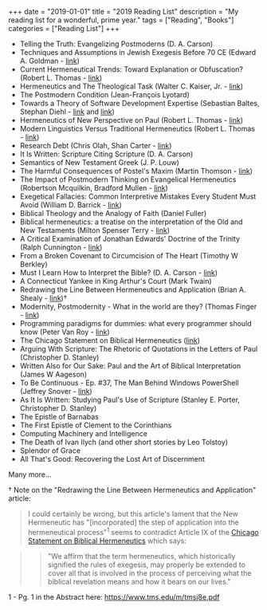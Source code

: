 +++
date = "2019-01-01"
title = "2019 Reading List"
description = "My reading list for a wonderful, prime year."
tags = ["Reading", "Books"]
categories = ["Reading List"]
+++

- Telling the Truth: Evangelizing Postmoderns (D. A. Carson)
- Techniques and Assumptions in Jewish Exegesis Before 70 CE (Edward A. Goldman - [link](https://www.thefreelibrary.com/Techniques+and+Assumptions+in+Jewish+Exegesis+before+70+CE.-a016617400))
- Current Hermeneutical Trends: Toward Explanation or Obfuscation? (Robert L. Thomas - [link](https://www.etsjets.org/files/JETS-PDFs/39/39-2/39-2-pp241-256_JETS.pdf))
- Hermeneutics and The Theological Task (Walter C. Kaiser, Jr. - [link](https://biblicalstudies.org.uk/pdf/tj/task_kaiser.pdf))
- The Postmodern Condition (Jean-François Lyotard)
- Towards a Theory of Software Development Expertise (Sebastian Baltes, Stephan Diehl - [link](https://arxiv.org/abs/1807.06087) and [link](https://adriancolyer.files.wordpress.com/2018/12/SDExp-Fig-4.jpeg))
- Hermeneutics of New Perspective on Paul (Robert L. Thomas - [link](https://tms.edu/messages/chapel983/))
- Modern Linguistics Versus Traditional Hermeneutics (Robert L. Thomas - [link](https://www.tms.edu/m/tmsj14b.pdf))
- Research Debt (Chris Olah, Shan Carter - [link](https://distill.pub/2017/research-debt/))
- It Is Written: Scripture Citing Scripture (D. A. Carson)
- Semantics of New Testament Greek (J. P. Louw)
- The Harmful Consequences of Postel's Maxim (Martin Thomson - [link](https://tools.ietf.org/html/draft-thomson-postel-was-wrong-00))
- The Impact of Postmodern Thinking on Evangelical Hermeneutics (Robertson Mcquilkin, Bradford Mullen - [link](https://www.etsjets.org/files/JETS-PDFs/40/40-1/40-1-pp069-082_JETS.pdf))
- Exegetical Fallacies: Common Interpretive Mistakes Every Student Must Avoid (William D. Barrick - [link](https://www.tms.edu/m/msj19.1.pdf))
- Biblical Theology and the Analogy of Faith (Daniel Fuller)
- Biblical hermeneutics: a treatise on the interpretation of the Old and New Testaments (Milton Spenser Terry - [link](https://archive.org/details/biblicalhermeneu00terruoft/mode/2up))
- A Critical Examination of Jonathan Edwards' Doctrine of the Trinity (Ralph Cunnington - [link](https://tgc-documents.s3.amazonaws.com/themelios/Themelios39.2.pdf#page=12))
- From a Broken Covenant to Circumcision of The Heart (Timothy W Berkley)
- Must I Learn How to Interpret the Bible? (D. A. Carson - [link](https://s3.amazonaws.com/tgc-documents/carson/1996_must_I_learn_how_to_interpret_the_Bible_reformatted.pdf))
- A Connecticut Yankee in King Arthur's Court (Mark Twain)
- Redrawing the Line Between Hermeneutics and Application (Brian A. Shealy - [link](https://www.tms.edu/m/tmsj8e.pdf))†
- Modernity, Postmodernity - What in the world are they? (Thomas Finger - [link](https://www.jstor.org/stable/43052414?seq=1))
- Programming paradigms for dummies: what every programmer should know (Peter Van Roy - [link](https://blog.acolyer.org/2019/01/25/programming-paradigms-for-dummies-what-every-programmer-should-know/))
- The Chicago Statement on Biblical Hermeneutics ([link](https://library.dts.edu/Pages/TL/Special/ICBI_2.pdf))
- Arguing With Scripture: The Rhetoric of Quotations in the Letters of Paul (Christopher D. Stanley)
- Written Also for Our Sake: Paul and the Art of Biblical Interpretation (James W Aageson)
- To Be Continuous - Ep. #37, The Man Behind Windows PowerShell (Jeffrey Snover - [link](https://soundcloud.com/heavybit/to-be-continuous-ep-37-the-man-behind-windows-powershell))
- As It Is Written: Studying Paul's Use of Scripture (Stanley E. Porter, Christopher D. Stanley)
- The Epistle of Barnabas
- The First Epistle of Clement to the Corinthians
- Computing Machinery and Intelligence
- The Death of Ivan Ilych (and other short stories by Leo Tolstoy)
- Splendor of Grace
- All That's Good: Recovering the Lost Art of Discernment

Many more...

† Note on the "Redrawing the Line Between Hermeneutics and Application" article:

> I could certainly be wrong, but this article's lament that the New Hermeneutic has "[incorporated] the step of application into the hermeneutical process"<sup>1</sup> seems to contradict Article IX of the [Chicago Statement on Biblical Hermeneutics](https://library.dts.edu/Pages/TL/Special/ICBI_2.pdf) which says:

> > "We affirm that the term hermeneutics, which historically signified the rules of exegesis, may properly be extended to cover all that is involved in the process of perceiving what the biblical revelation means and how it bears on our lives."

<aside class="marginnote">
  <span class="noteNumber">1</span> - Pg. 1 in the Abstract here: <a href="https://www.tms.edu/m/tmsj8e.pdf" target="_blank">https://www.tms.edu/m/tmsj8e.pdf</a>
</aside>
